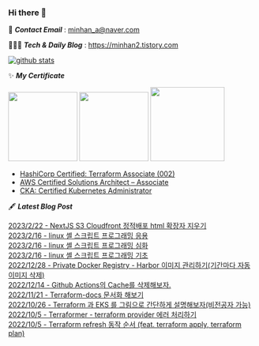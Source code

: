 ### Hi there 👋
📧  ***Contact Email*** : minhan_a@naver.com

👨🏻‍💻  ***Tech & Daily Blog*** : https://minhan2.tistory.com

[![github stats](https://github-readme-stats.vercel.app/api?username=whoo3474&show_icons=true&hide_border=False)](https://minhan2.tistory.com)



✨ ***My Certificate***

<div>
<img src="https://tistory1.daumcdn.net/tistory/2920456/skin/images/hashicorp-certified-terraform-associate.png" width="140" height="140"/>
<img src="https://tistory1.daumcdn.net/tistory/2920456/skin/images/aws-certified-solutions-architect-associate.png" width="140" height="140"/>
<img src="https://tistory1.daumcdn.net/tistory/2920456/skin/images/cka-certified-kubernetes-administrator.png" width="150" height="150"/>
<div/>


- [HashiCorp Certified: Terraform Associate (002)](https://www.credly.com/badges/f7a6c791-502c-47ec-a33b-bb45c75b6dc6/public_url)
- [AWS Certified Solutions Architect – Associate](https://www.credly.com/badges/5e5b409a-fb97-4f97-b7fe-b19c659a54ee/public_url)
- [CKA: Certified Kubernetes Administrator](https://www.credly.com/badges/ca5ed398-930a-4a7b-8cb7-9189e911c77b/public_url)



🖋 ***Latest Blog Post***

[2023/2/22 - NextJS S3 Cloudfront 정적배포 html 확장자 지우기](https://minhan2.tistory.com/entry/NextJS-S3-Cloudfront-%EC%A0%95%EC%A0%81%EB%B0%B0%ED%8F%AC-html-%ED%99%95%EC%9E%A5%EC%9E%90-%EC%A7%80%EC%9A%B0%EA%B8%B0) <br>
[2023/2/16 - linux 셸 스크립트 프로그래밍 응용](https://minhan2.tistory.com/entry/linux-%EC%85%B8-%EC%8A%A4%ED%81%AC%EB%A6%BD%ED%8A%B8-%ED%94%84%EB%A1%9C%EA%B7%B8%EB%9E%98%EB%B0%8D-%EC%9D%91%EC%9A%A9) <br>
[2023/2/16 - linux 셸 스크립트 프로그래밍 심화](https://minhan2.tistory.com/entry/linux-%EC%85%B8-%EC%8A%A4%ED%81%AC%EB%A6%BD%ED%8A%B8-%ED%94%84%EB%A1%9C%EA%B7%B8%EB%9E%98%EB%B0%8D-%EC%8B%AC%ED%99%94) <br>
[2023/2/16 - linux 셸 스크립트 프로그래밍 기초](https://minhan2.tistory.com/entry/linux-%EC%85%B8-%EC%8A%A4%ED%81%AC%EB%A6%BD%ED%8C%85-%EA%B8%B0%EC%B4%88) <br>
[2022/12/28 - Private Docker Registry - Harbor 이미지 관리하기(기간마다 자동 이미지 삭제)](https://minhan2.tistory.com/entry/Private-Docker-Registry-Harbor-%EC%9D%B4%EB%AF%B8%EC%A7%80-%EA%B4%80%EB%A6%AC%ED%95%98%EA%B8%B0%EA%B8%B0%EA%B0%84%EB%A7%88%EB%8B%A4-%EC%9E%90%EB%8F%99-%EC%9D%B4%EB%AF%B8%EC%A7%80-%EC%82%AD%EC%A0%9C) <br>
[2022/12/14 - Github Actions의 Cache를 삭제해보자.](https://minhan2.tistory.com/entry/Github-Actions%EC%9D%98-Cache%EB%A5%BC-%EC%82%AD%EC%A0%9C%ED%95%B4%EB%B3%B4%EC%9E%90) <br>
[2022/11/21 - Terraform-docs 문서화 해보기](https://minhan2.tistory.com/entry/Terraform%EC%9D%84-%EB%98%90-%EB%AC%B8%EC%84%9C%ED%99%94-%ED%95%B4%EB%B3%B4%EC%9E%90-feat-terraform-docs) <br>
[2022/10/26 - Terraform 과 EKS 를 그림으로 간단하게 설명해보자(비전공자 가능)](https://minhan2.tistory.com/entry/Terraform-%EA%B3%BC-EKS-%EB%A5%BC-%EA%B7%B8%EB%A6%BC%EC%9C%BC%EB%A1%9C-%EA%B0%84%EB%8B%A8%ED%95%98%EA%B2%8C-%EC%84%A4%EB%AA%85%ED%95%B4%EB%B3%B4%EC%9E%90%EB%B9%84%EC%A0%84%EA%B3%B5%EC%9E%90-%EA%B0%80%EB%8A%A5) <br>
[2022/10/5 - Terraformer - terraform provider 에러 처리하기](https://minhan2.tistory.com/entry/terraformer-terraform-provider-%EC%97%90%EB%9F%AC-%EC%B2%98%EB%A6%AC%ED%95%98%EA%B8%B0) <br>
[2022/10/5 - Terraform refresh 동작 순서 (feat. terraform apply, terraform plan)](https://minhan2.tistory.com/entry/Terraform-refresh-%EB%8F%99%EC%9E%91-%EC%88%9C%EC%84%9C-feat-terraform-apply-terraform-plan) <br>
